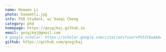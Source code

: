 ```yaml
---
name: Haowen Li
photo: haowenli.jpg
info: PhD Student, w/ Xueqi Cheng
category: phd
homepage: https://gosgjkaj.github.io
email: gosgjkaj@gmail.com
# google_scholar: https://scholar.google.com/citations?user=PV3IC6wAAAAJ&hl=zh-CN
github: https://github.com/gosgjkaj
---
```

